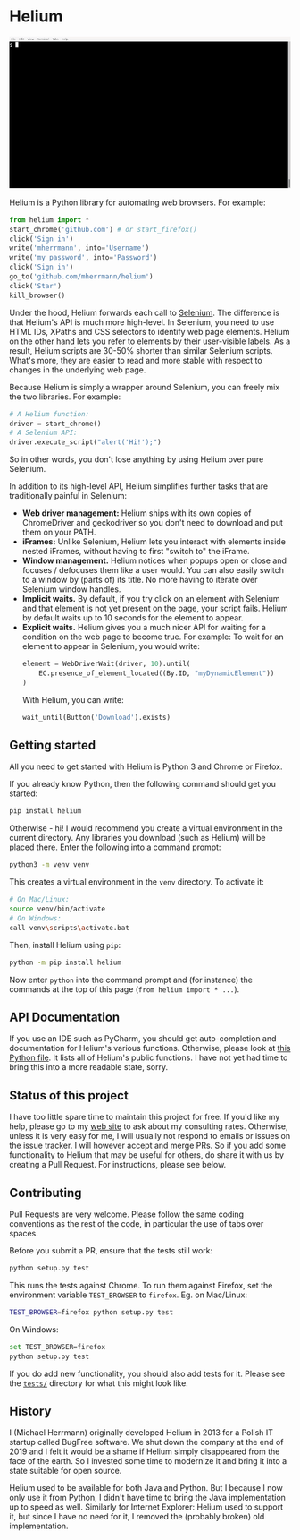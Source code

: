 # Helium

![Helium Demo](demo.gif)

Helium is a Python library for automating web browsers. For example:

```python
from helium import *
start_chrome('github.com') # or start_firefox()
click('Sign in')
write('mherrmann', into='Username')
write('my password', into='Password')
click('Sign in')
go_to('github.com/mherrmann/helium')
click('Star')
kill_browser()
```

Under the hood, Helium forwards each call to
[Selenium](https://www.selenium.dev/). The difference is that Helium's API is
much more high-level. In Selenium, you need to use HTML IDs, XPaths and CSS
selectors to identify web page elements. Helium on the other hand lets you refer
to elements by their user-visible labels. As a result, Helium scripts are 30-50%
shorter than similar Selenium scripts. What's more, they are easier to read and
more stable with respect to changes in the underlying web page.

Because Helium is simply a wrapper around Selenium, you can freely mix the two
libraries. For example:

```python
# A Helium function:
driver = start_chrome()
# A Selenium API:
driver.execute_script("alert('Hi!');")
```

So in other words, you don't lose anything by using Helium over pure Selenium.

In addition to its high-level API, Helium simplifies further tasks that are
traditionally painful in Selenium:

 * **Web driver management:** Helium ships with its own copies of ChromeDriver
   and geckodriver so you don't need to download and put them on your PATH.
 * **iFrames:** Unlike Selenium, Helium lets you interact with elements inside
   nested iFrames, without having to first "switch to" the iFrame.
 * **Window management.** Helium notices when popups open or close and focuses /
   defocuses them like a user would. You can also easily switch to a window by
   (parts of) its title. No more having to iterate over Selenium window handles.
 * **Implicit waits.** By default, if you try click on an element with Selenium
   and that element is not yet present on the page, your script fails. Helium by
   default waits up to 10 seconds for the element to appear.
 * **Explicit waits.** Helium gives you a much nicer API for waiting for a
   condition on the web page to become true. For example: To wait for an element
   to appear in Selenium, you would write:
   ```python
   element = WebDriverWait(driver, 10).until(
       EC.presence_of_element_located((By.ID, "myDynamicElement"))
   )
   ```
   With Helium, you can write:
   ```python
   wait_until(Button('Download').exists)
   ```

## Getting started

All you need to get started with Helium is Python 3 and Chrome or Firefox.

If you already know Python, then the following command should get you started:

```bash
pip install helium
```

Otherwise - hi! I would recommend you create a virtual environment in the
current directory. Any libraries you download (such as Helium) will be placed
there. Enter the following into a command prompt:

```bash
python3 -m venv venv
```

This creates a virtual environment in the `venv` directory. To activate it:

```bash
# On Mac/Linux:
source venv/bin/activate
# On Windows:
call venv\scripts\activate.bat
```

Then, install Helium using `pip`:

```bash
python -m pip install helium
```

Now enter `python` into the command prompt and (for instance) the commands at
the top of this page (`from helium import * ...`).

## API Documentation

If you use an IDE such as PyCharm, you should get auto-completion and
documentation for Helium's various functions. Otherwise, please look at
[this Python file](helium/__init__.py). It lists all of Helium's public
functions. I have not yet had time to bring this into a more readable state,
sorry.

## Status of this project

I have too little spare time to maintain this project for free. If you'd like
my help, please go to my [web site](http://herrmann.io) to ask about my
consulting rates. Otherwise, unless it is very easy for me, I will usually not
respond to emails or issues on the issue tracker. I will however accept and
merge PRs. So if you add some functionality to Helium that may be useful for
others, do share it with us by creating a Pull Request. For instructions, please
see below.

## Contributing

Pull Requests are very welcome. Please follow the same coding conventions as the
rest of the code, in particular the use of tabs over spaces.

Before you submit a PR, ensure that the tests still work:

```bash
python setup.py test
```

This runs the tests against Chrome. To run them against Firefox, set the
environment variable `TEST_BROWSER` to `firefox`. Eg. on Mac/Linux:

```bash
TEST_BROWSER=firefox python setup.py test
```

On Windows:

```bash
set TEST_BROWSER=firefox
python setup.py test
```

If you do add new functionality, you should also add tests for it. Please see
the [`tests/`](tests) directory for what this might look like.

## History

I (Michael Herrmann) originally developed Helium in 2013 for a Polish IT startup
called BugFree software. We shut down the company at the end of 2019 and I felt
it would be a shame if Helium simply disappeared from the face of the earth. So
I invested some time to modernize it and bring it into a state suitable for open
source.

Helium used to be available for both Java and Python. But I because I now only
use it from Python, I didn't have time to bring the Java implementation up to
speed as well. Similarly for Internet Explorer: Helium used to support it, but
since I have no need for it, I removed the (probably broken) old implementation.